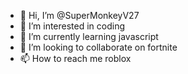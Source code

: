- 👋 Hi, I’m @SuperMonkeyV27
- 👀 I’m interested in coding
- 🌱 I’m currently learning javascript
- 💞️ I’m looking to collaborate on fortnite
- 📫 How to reach me roblox

<!---
SuperMonkeyV27/SuperMonkeyV27 is a ✨ special ✨ repository because its `README.md` (this file) appears on your GitHub profile.
You can click the Preview link to take a look at your changes.
--->
